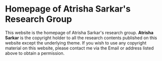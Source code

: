 # Homepage of Atrisha Sarkar's Research Group

This website is the homepage of Atrisha Sarkar's research group. **Atrisha Sarkar** is the copyright holder to all the research contents published on this website except the underlying theme. If you wish to use any copyright material on this website, please contact me via the Email or address listed above to obtain a permission.
